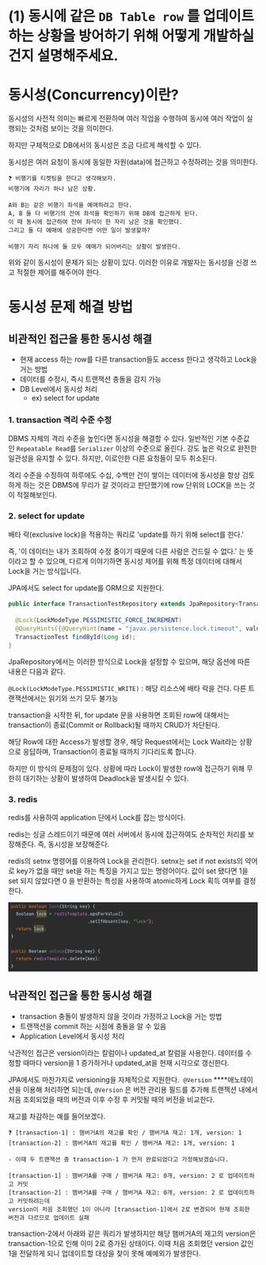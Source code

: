 # (1) 동시에 같은 `DB Table row` 를 업데이트 하는 상황을 방어하기 위해 어떻게 개발하실 건지 설명해주세요.

# 동시성(Concurrency)이란?

동시성의 사전적 의미는 빠르게 전환하며 여러 작업을 수행하여 동시에 여러 작업이 실행되는 것처럼 보이는 것을 의미한다.

하지만 구체적으로 DB에서의 동시성은 조금 다르게 해석할 수 있다.

동시성은 여러 요청이 동시에 동일한 자원(data)에 접근하고 수정하려는 것을 의미한다.

```
❓ 비행기를 티켓팅을 한다고 생각해보자.
비행기에 자리가 하나 남은 상황.

A와 B는 같은 비행기 좌석을 예매하려고 한다.
A, B 둘 다 비행기의 잔여 좌석을 확인하기 위해 DB에 접근하게 된다.
이 때 동시에 접근하여 잔여 좌석이 한 자리 남은 것을 확인했다.
그리고 둘 다 예매에 성공한다면 어떤 일이 발생할까?

비행기 자리 하나에 둘 모두 예매가 되어버리는 상황이 발생한다.

```

위와 같이 동시성이 문제가 되는 상황이 있다. 이러한 이유로 개발자는 동시성을 신경 쓰고 적절한 제어를 해주어야 한다.

# 동시성 문제 해결 방법

## 비관적인 접근을 통한 동시성 해결

- 현재 access 하는 row를 다른 transaction들도 access 한다고 생각하고 Lock을 거는 방법
- 데이터를 수정시, 즉시 트랜잭션 충돌을 감지 가능
- DB Level에서 동시성 처리
    - ex) select for update

### 1. transaction 격리 수준 수정

DBMS 자체의 격리 수준을 높인다면 동시성을 해결할 수 있다. 일반적인 기본 수준값인 `Repeatable Read`를 `Serializer` 이상의 수준으로 올린다. 강도 높은 락으로 완전한 일관성을 유지할 수 있다. 하지만, 이로인한 다른 요청들이 모두 취소된다.

격리 수준을 수정하여 하루에도 수십, 수백만 건이 쌓이는 데이터에 동시성을 항상 검토하게 하는 것은 DBMS에 무리가 갈 것이라고 판단했기에 row 단위의 LOCK을 쓰는 것이 적절해보인다.

### 2. select for update

배타 락(exclusive lock)을 적용하는 쿼리로 'update를 하기 위해 select를 한다.'

즉, '이 데이터는 내가 조회하여 수정 중이기 때문에 다른 사람은 건드릴 수 없다.' 는 뜻이라고 할 수 있으며, 다르게 이야기하면 동시성 제어를 위해 특정 데이터에 대해서 Lock을 거는 방식입니다.

JPA에서도 select for update를 ORM으로 지원한다.

```java
public interface TransactionTestRepository extends JpaRepository<TransactionTest, Long> {

  @Lock(LockModeType.PESSIMISTIC_FORCE_INCREMENT)
  @QueryHints({@QueryHint(name = "javax.persistence.lock.timeout", value = "1000")})
  TransactionTest findById(Long id);
}
```

JpaRepository에서는 이러한 방식으로 Lock을 설정할 수 있으며, 해당 옵션에 따른 내용은 다음과 같다.

`@Lock(LockModeType.PESSIMISTIC_WRITE)` : 해당 리소스에 배타 락을 건다. 다른 트랜잭션에서는 읽기와 쓰기 모두 불가능

transaction을 시작한 뒤, for update 문을 사용하면 조회된 row에 대해서는 transaction이 종료(Commit or Rollback)될 때까지 CRUD가 차단된다.

해당 Row에 대한 Access가 발생할 경우, 해당 Request에서는 Lock Wait라는 상황으로 응답하며, Transaction이 종료될 때까지 기다리도록 합니다.

하지만 이 방식의 문제점이 있다. 상황에 따라 Lock이 발생한 row에 접근하기 위해 무한히 대기하는 상황이 발생하여 Deadlock을 발생시킬 수 있다.

### 3. redis

redis를 사용하여 application 단에서 Lock를 잡는 방식이다.

redis는 싱글 스레드이기 때문에 여러 서버에서 동시에 접근하여도 순차적인 처리를 보장해준다. 즉, 동시성을 보장해준다.

redis의 setnx 명령어를 이용하여 Lock을 관리한다. setnx는 set if not exists의 약어로 key가 없을 때만 set을 하는 특징을 가지고 있는 명령어이다. 값이 set 됐다면 1을 set 되지 않았다면 0 을 반환하는 특성을 사용하여 atomic하게 Lock 획득 여부를 결정한다.

![img.png](img.png)

## 낙관적인 접근을 통한 동시성 해결

- transaction 충돌이 발생하지 않을 것이라 가정하고 Lock을 거는 방법
- 트랜잭션을 commit 하는 시점에 충돌을 알 수 있음
- Application Level에서 동시성 처리

낙관적인 접근은 version이라는 칼럼이나 updated_at 칼럼을 사용한다. 데이터를 수정할 때마다 version을 1 증가하거나 updated_at을 현재 시각으로 갱신한다.

JPA에서도 마찬가지로 versioning을 자체적으로 지원한다.  `@Version` ****애노테이션을 이용해 처리하면 되는데, `@Version` 은 버전 관리용 필드를 추가해 트랜잭션 내에서 처음 조회되었을 때의 버전과 이후 수정 후 커밋될 때의 버전을 비교한다.

재고를 차감하는 예를 들어보겠다.

```
❓ [transaction-1] : 햄버거A의 재고를 확인 / 햄버거A 재고: 1개, version: 1
[transaction-2] : 햄버거A의 재고를 확인 / 햄버거A 재고: 1개, version: 1

- 이때 두 트랜잭션 중 transaction-1 가 먼저 완료되었다고 가정해보겠습니다.

[transaction-1] : 햄버거A를 구매 / 햄버거A 재고: 0개, version: 2 로 업데이트하고 커밋
[transaction-2] : 햄버거A를 구매 / 햄버거A 재고: 0개, version: 2 로 업데이트하고 커밋하려는데
version이 처음 조회했던 1이 아니라 [transaction-1]에서 2로 변경되어 현재 조회한 버전과 다르므로 업데이트 실패

```

transaction-2에서 아래와 같은 쿼리가 발생하지만 해당 햄버거A의 재고의 version은 transaction-1으로 인해 이미 2로 증가된 상태이다. 이때 처음 조회했던 version 값인 1을 전달하게 되니 업데이트할 대상을 찾이 못해 예예외가 발생한다.
